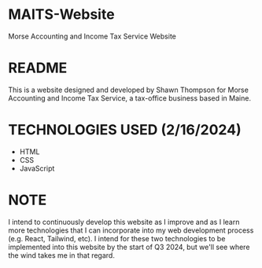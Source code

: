 # MAITS-Website
Morse Accounting and Income Tax Service Website

# README
This is a website designed and developed by Shawn Thompson for Morse Accounting and Income Tax Service, a tax-office business based in Maine.

# TECHNOLOGIES USED (2/16/2024)
* HTML
* CSS
* JavaScript

# NOTE
I intend to continuously develop this website as I improve and as I learn more technologies that I can incorporate into my web development process (e.g. React, Tailwind, etc). I intend for these two technologies to be implemented into this website by the start of Q3 2024, but we'll see where the wind takes me in that regard. 
